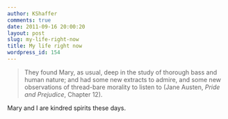 ```yaml
---
author: KShaffer
comments: true
date: 2011-09-16 20:00:20
layout: post
slug: my-life-right-now
title: My life right now
wordpress_id: 154
---
```


> They found Mary, as usual, deep in the study of thorough bass and human nature; and had some new extracts to admire, and some new observations of thread-bare morality to listen to (Jane Austen, _Pride and Prejudice_, Chapter 12).



Mary and I are kindred spirits these days.
